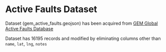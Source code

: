 # Active Faults Dataset

Dataset (gem_active_faults.geojson) has been acquired from [GEM Global Active Faults Database](https://github.com/cossatot/gem-global-active-faults)

Dataset has 16195 records and modified by eliminating columns other than `name`, `lat`, `lng`, `notes`
